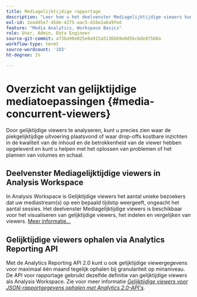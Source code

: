```yaml
---
title: Mediagelijktijdige rapportage
description: "Leer hoe u het deelvenster Mediagelijktijdige viewers kunt gebruiken om gelijktijdige viewers te analyseren en om inzicht te krijgen in de piekconsistentie en vervolgkeuzemogelijkheden."
exl-id: 2eadd5e7-45de-4275-aac5-d16e2a6a9fed
feature: "Media Analytics, Workspace Basics"
role: User, Admin, Data Engineer
source-git-commit: a73ba98e025e0a915a5136bb9e0d5bcbde875b0a
workflow-type: tm+mt
source-wordcount: '183'
ht-degree: 1%

---
```


# Overzicht van gelijktijdige mediatoepassingen {#media-concurrent-viewers}

Door gelijktijdige viewers te analyseren, kunt u precies zien waar de piekgelijktijdige uitvoering plaatsvond of waar drop-offs kostbare inzichten in de kwaliteit van de inhoud en de betrokkenheid van de viewer hebben opgeleverd en kunt u helpen met het oplossen van problemen of het plannen van volumes en schaal.

## Deelvenster Mediagelijktijdige viewers in Analysis Workspace

In Analysis Workspace is Gelijktijdige viewers het aantal unieke bezoekers dat uw mediastream(s) op een bepaald tijdstip weergeeft, ongeacht het aantal sessies. Het deelvenster Mediagelijktijdige viewers is beschikbaar voor het visualiseren van gelijktijdige viewers, het indelen en vergelijken van viewers. [Meer informatie...](https://experienceleague.adobe.com/docs/analytics/analyze/analysis-workspace/panels/media-concurrent-viewers.html)

## Gelijktijdige viewers ophalen via Analytics Reporting API

Met de Analytics Reporting API 2.0 kunt u ook gelijktijdige viewergegevens voor maximaal één maand tegelijk ophalen bij granulariteit op minaniveau. De API voor rapportage gebruikt dezelfde definitie van gelijktijdige viewers als Analysis Workspace.  Zie voor meer informatie [_*Gelijktijdige viewers voor JSON-rapportgegevens ophalen met Analytics 2.0-API&#39;s*_](/help/reporting/reports-and-analytics/get-concurrent-json20.md).
